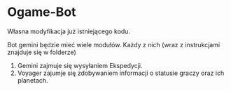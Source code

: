# Ogame-Bot
Własna modyfikacja już istniejącego kodu.

Bot gemini będzie mieć wiele modułów. Każdy z nich (wraz z instrukcjami znajduje się w folderze)
1. Gemini zajmuje się wysyłaniem Ekspedycji.
2. Voyager zajumje się zdobywaniem informacji o statusie graczy oraz ich planetach.
